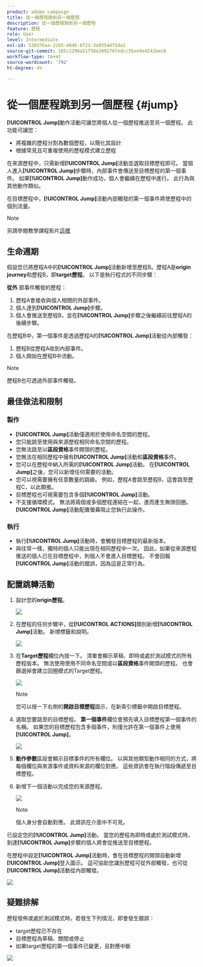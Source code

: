 ```yaml
---
product: adobe campaign
title: 從一個歷程跳到另一個歷程
description: 從一個歷程跳到另一個歷程
feature: 歷程
role: User
level: Intermediate
exl-id: 520376aa-2cb5-46d6-8f21-3e03544f5da1
source-git-commit: 185c2296a51f58e2092787edcc35ee9e4242bec8
workflow-type: tm+mt
source-wordcount: '792'
ht-degree: 4%

---
```


# 從一個歷程跳到另一個歷程 {#jump}

**[!UICONTROL Jump]**&#x200B;動作活動可讓您將個人從一個歷程推送至另一個歷程。 此功能可讓您：

* 將複雜的歷程分割為數個歷程，以簡化其設計
* 根據常見且可重複使用的歷程模式建立歷程

在來源歷程中，只需新增&#x200B;**[!UICONTROL Jump]**&#x200B;活動並選取目標歷程即可。 當個人進入&#x200B;**[!UICONTROL Jump]**&#x200B;步驟時，內部事件會傳送至目標歷程的第一個事件。 如果&#x200B;**[!UICONTROL Jump]**&#x200B;動作成功，個人會繼續在歷程中進行。 此行為與其他動作類似。

在目標歷程中，**[!UICONTROL Jump]**&#x200B;活動內部觸發的第一個事件將使歷程中的個別流量。

>[!NOTE]
>
>另請參閱教學課程影片[這裡](https://experienceleague.adobe.com/docs/journey-orchestration-learn/tutorials/building-a-journey/jumping-to-another-journey.html?lang=zh-Hant)

## 生命週期

假設您已將歷程A中的&#x200B;**[!UICONTROL Jump]**&#x200B;活動新增至歷程B。歷程A是&#x200B;**origin journey**&#x200B;和歷程B，即&#x200B;**target歷程**。
以下是執行程式的不同步驟：

**從外** 部事件觸發的歷程：

1. 歷程A會接收與個人相關的外部事件。
1. 個人達到&#x200B;**[!UICONTROL Jump]**&#x200B;步驟。
1. 個人會推送至歷程B，並在&#x200B;**[!UICONTROL Jump]**&#x200B;步驟之後繼續前往歷程A的後續步驟。

在歷程B中，第一個事件是透過歷程A的&#x200B;**[!UICONTROL Jump]**&#x200B;活動從內部觸發：

1. 歷程B從歷程A收到內部事件。
1. 個人開始在歷程B中流動。

>[!NOTE]
>
>歷程B也可透過外部事件觸發。

## 最佳做法和限制

### 製作

* **[!UICONTROL Jump]**&#x200B;活動僅適用於使用命名空間的歷程。
* 您只能跳至使用與來源歷程相同命名空間的歷程。
* 您無法跳至以&#x200B;**區段資格**&#x200B;事件開頭的歷程。
* 您無法在相同歷程中擁有&#x200B;**[!UICONTROL Jump]**&#x200B;活動和&#x200B;**區段資格**&#x200B;事件。
* 您可以在歷程中納入所需的&#x200B;**[!UICONTROL Jump]**&#x200B;活動。 在&#x200B;**[!UICONTROL Jump]**&#x200B;之後，您可以新增任何需要的活動。
* 您可以視需要擁有任意數量的跳級。 例如，歷程A會跳至歷程B，這會跳至歷程C，以此類推。
* 目標歷程也可視需要包含多個&#x200B;**[!UICONTROL Jump]**&#x200B;活動。
* 不支援循環模式。 無法將兩個或多個歷程連結在一起，進而產生無限回圈。 **[!UICONTROL Jump]**&#x200B;活動配置螢幕阻止您執行此操作。

### 執行

* 執行&#x200B;**[!UICONTROL Jump]**&#x200B;活動時，會觸發目標歷程的最新版本。
* 與往常一樣，獨特的個人只能出現在相同歷程中一次。 因此，如果從來源歷程推送的個人已在目標歷程中，則個人不會進入目標歷程。 不會回報&#x200B;**[!UICONTROL Jump]**&#x200B;活動的錯誤，因為這是正常行為。

## 配置跳轉活動

1. 設計您的&#x200B;**origin歷程**。

   ![](../assets/jump1.png)

1. 在歷程的任何步驟中，從&#x200B;**[!UICONTROL ACTIONS]**&#x200B;類別新增&#x200B;**[!UICONTROL Jump]**&#x200B;活動。 新增標籤和說明。

   ![](../assets/jump2.png)

1. 在&#x200B;**Target歷程**欄位內按一下。
清單會顯示草稿、即時或處於測試模式的所有歷程版本。 無法使用使用不同命名空間或以**區段資格**&#x200B;事件開頭的歷程。 也會篩選掉會建立回圈模式的Target歷程。

   ![](../assets/jump3.png)

   >[!NOTE]
   >
   >您可以按一下右側的&#x200B;**開啟目標歷程**&#x200B;圖示，在新索引標籤中開啟目標歷程。

1. 選取您要跳至的目標歷程。
**第一個事件**&#x200B;欄位會預先填入目標歷程第一個事件的名稱。 如果您的目標歷程包含多個事件，則僅允許在第一個事件上使用&#x200B;**[!UICONTROL Jump]**。

   ![](../assets/jump4.png)

1. **動作參數**&#x200B;區段會顯示目標事件的所有欄位。 以與其他類型動作相同的方式，將每個欄位與來源事件或資料來源的欄位對應。 這些資訊會在執行階段傳遞至目標歷程。
1. 新增下一個活動以完成您的來源歷程。

   ![](../assets/jump5.png)


   >[!NOTE]
   >
   >個人身分會自動對應。 此資訊在介面中不可見。

已設定您的&#x200B;**[!UICONTROL Jump]**&#x200B;活動。 當您的歷程為即時或處於測試模式時，到達&#x200B;**[!UICONTROL Jump]**&#x200B;步驟的個人將會從推送至目標歷程。

在歷程中設定&#x200B;**[!UICONTROL Jump]**&#x200B;活動時，會在目標歷程的開頭自動新增&#x200B;**[!UICONTROL Jump]**&#x200B;登入圖示。 這可協助您識別歷程可從外部觸發，也可從&#x200B;**[!UICONTROL Jump]**&#x200B;活動從內部觸發。

![](../assets/jump7.png)

## 疑難排解

歷程發佈或處於測試模式時，若發生下列情況，即會發生錯誤：
* target歷程已不存在
* 目標歷程為草稿、關閉或停止
* 如果target歷程的第一個事件已變更，且對應中斷

![](../assets/jump6.png)
